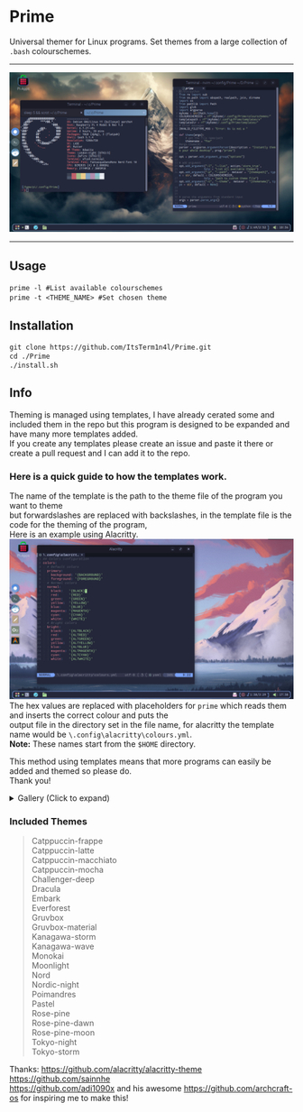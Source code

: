 # Prime
Universal themer for Linux programs.
Set themes from a large collection of `.bash` colourschemes.
___

 ![screenshot with nordic-night theme](/assets/nordic-night-screenshot.png)
___
## **Usage**

`prime -l #List available colourschemes`   
`prime -t <THEME_NAME> #Set chosen theme`

## **Installation**

```
git clone https://github.com/ItsTerm1n4l/Prime.git   
cd ./Prime   
./install.sh   
```
## **Info**

Theming is managed using templates, I have already cerated some and included them in the repo but this program is designed to be expanded and have many more templates added.   
If you create any templates please create an issue and paste it there or create a pull request and I can add it to the repo.    
### **Here is a quick guide to how the templates work.**
The name of the template is the path to the theme file of the program you want to theme   
but forwardslashes are replaced with backslashes, in the template file is the code for the theming of the program,   
Here is an example using Alacritty.       
 ![alacritty demo](/assets/alacritty-demo.png)
The hex values are replaced with placeholders for `prime` which reads them and inserts the correct colour and puts the     
output file in the directory set in the file name, for alacritty the template name would be `\.config\alacritty\colours.yml`.   
**Note:**  These names start from the `$HOME` directory.

This method using templates means that more programs can easily be added and themed so please do.   
Thank you!   

<details>
<summary>Gallery (Click to expand)</summary>
![](./assets/embark-screenshot.png)    
![](./assets/everforest-screenshot.png)   
![](./assets/poimandres-screenshot.png)   
![](./assets/monokai-screenshot.png)   

</details>

### **Included Themes**
 
>Catppuccin-frappe  
>Catppuccin-latte  
>Catppuccin-macchiato  
>Catppuccin-mocha    
>Challenger-deep    
>Dracula  
>Embark  
>Everforest  
>Gruvbox  
>Gruvbox-material  
>Kanagawa-storm  
>Kanagawa-wave  
>Monokai  
>Moonlight    
>Nord   
>Nordic-night  
>Poimandres  
>Pastel    
>Rose-pine    
>Rose-pine-dawn   
>Rose-pine-moon   
>Tokyo-night   
>Tokyo-storm   

Thanks:
https://github.com/alacritty/alacritty-theme    
https://github.com/sainnhe      
https://github.com/adi1090x and his awesome https://github.com/archcraft-os for inspiring me to make this!    
